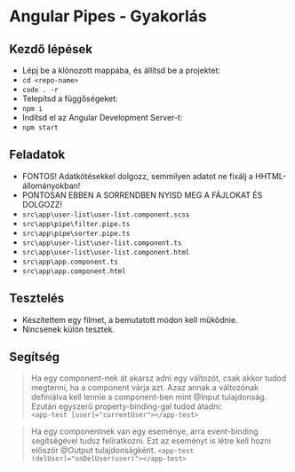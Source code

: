 # Angular Pipes - Gyakorlás

## Kezdő lépések
- Lépj be a klónozott mappába, és állítsd be a projektet:
- `cd <repo-name>`
- `code . -r`
- Telepítsd a függőségeket:
- `npm i`
- Indítsd el az Angular Development Server-t:
- `npm start`

## Feladatok
- FONTOS! Adatkötésekkel dolgozz, semmilyen adatot ne fixálj a HHTML-állományokban!
- PONTOSAN EBBEN A SORRENDBEN NYISD MEG A FÁJLOKAT ÉS DOLGOZZ!
- `src\app\user-list\user-list.component.scss`
- `src\app\pipe\filter.pipe.ts`
- `src\app\pipe\sorter.pipe.ts`
- `src\app\user-list\user-list.component.ts`
- `src\app\user-list\user-list.component.html`
- `src\app\app.component.ts`
- `src\app\app.component.html`

## Tesztelés
- Készítettem egy filmet, a bemutatott módon kell működnie.
- Nincsenek külön tesztek.

## Segítség
> Ha egy component-nek át akarsz adni egy változót, csak 
akkor tudod megtenni, ha a component várja azt. Azaz annak 
a változónak definiálva kell lennie a component-ben mint 
@Input tulajdonság.  
> Ezután egyszerű property-binding-gal tudod átadni:  
> `<app-test [user]="currentUser"></app-test>`
  
> Ha egy componentnek van egy eseménye, arra event-binding 
segítségével tudsz felíratkozni. Ezt az eseményt is létre 
kell hozni először @Output tulajdonságként.
> `<app-test (delUser)="onDelUser(user)"></app-test>`
  

